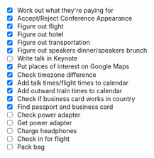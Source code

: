 - [x] Work out what they're paying for
- [x] Accept/Reject Conference Appearance
- [x] Figure out flight
- [x] Figure out hotel
- [x] Figure out transportation
- [x] Figure out speakers dinner/speakers brunch
- [ ] Write talk in Keynote
- [x] Put places of interest on Google Maps
- [x] Check timezone difference
- [x] Add talk times/flight times to calendar
- [x] Add outward train times to calendar
- [x] Check if business card works in country
- [x] Find passport and business card
- [ ] Check power adapter
- [ ] Get power adapter
- [ ] Charge headphones
- [ ] Check in for flight
- [ ] Pack bag
